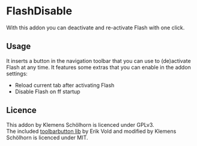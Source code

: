 # FlashDisable #

With this addon you can deactivate and re-activate Flash with one click.

## Usage ##

It inserts a button in the navigation toolbar that you can use to (de)activate
Flash at any time. It features some extras that you can enable in the addon
settings:

* Reload current tab after activating Flash
* Disable Flash on ff startup

## Licence ##

This addon by Klemens Schölhorn is licenced under GPLv3.<br />
The included [toolbarbutton lib][vold] by Erik Vold and modified by Klemens Schölhorn is licenced under MIT. 

[vold]: https://github.com/voldsoftware/toolbarbutton-jplib
